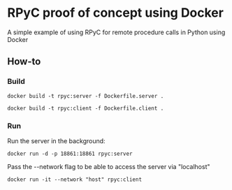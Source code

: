 # RPyC proof of concept using Docker

A simple example of using RPyC for remote procedure calls in Python using Docker

## How-to

### Build

`docker build -t rpyc:server -f Dockerfile.server .`

`docker build -t rpyc:client -f Dockerfile.client .`

### Run

Run the server in the background:

`docker run -d -p 18861:18861 rpyc:server`

Pass the --network flag to be able to access the server via "localhost"

`docker run -it --network "host" rpyc:client`
